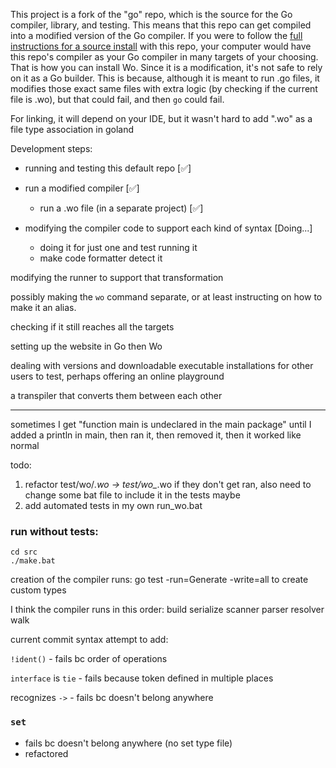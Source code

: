 This project is a fork of the "go" repo, which is the source for the Go compiler, library, and testing. This means that this repo can get compiled into a modified version of the Go compiler. If you were to follow the [full instructions for a source install](https://go.dev/doc/install/source#bootstrapFromCrosscompiledSource) with this repo, your computer would have this repo's compiler as your Go compiler in many targets of your choosing. That is how you can install Wo. Since it is a modification, it's not safe to rely on it as a Go builder. This is because, although it is meant to run .go files, it modifies those exact same files with extra logic (by checking if the current file is .wo), but that could fail, and then `go` could fail.

For linking, it will depend on your IDE, but it wasn't hard to add ".wo" as a file type association in goland

Development steps:

- running and testing this default repo [✅]

- run a modified compiler [✅]
    - run a .wo file (in a separate project) [✅]

- modifying the compiler code to support each kind of syntax [Doing...]
  - doing it for just one and test running it
  - make code formatter detect it

modifying the runner to support that transformation

possibly making the `wo` command separate, or at least instructing on how to make it an alias.

checking if it still reaches all the targets

setting up the website in Go then Wo

dealing with versions and downloadable executable installations for other users to test, perhaps offering an online playground

a transpiler that converts them between each other

---

sometimes I get "function main is undeclared in the main package" until I added a println in main, then ran it, then removed it, then it worked like normal

todo:

1. refactor test/wo/*.wo -> test/wo_*.wo if they don't get ran, also need to change some bat file to include it in the tests maybe
2. add automated tests in my own run_wo.bat



### run without tests:
```
cd src
./make.bat
```
creation of the compiler runs:
go test -run=Generate -write=all
to create custom types

I think the compiler runs in this order:
build serialize scanner parser resolver walk

current commit syntax attempt to add:

`!ident()` - fails bc order of operations

`interface` is `tie` - fails because token defined in multiple places

recognizes `->` - fails bc doesn't belong anywhere

### `set`
- fails bc doesn't belong anywhere (no set type file)
- refactored
